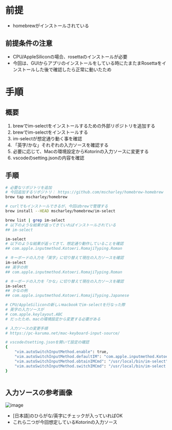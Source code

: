 # 前提
- homebrewがインストールされている
## 前提条件の注意
- CPU/AppleSiliconの場合、rosettaのインストールが必要
 - 今回は、GUIからアプリのインストールをしている時にたまたまRosettaをインストールした後で確認したら正常に動いたため

# 手順
## 概要
1. brewでim-selectをインストールするための外部リポジトリを追加する
1. brewでim-selectをインストールする
1. im-selectが想定通り動く事を確認
1. 「英字/かな」それぞれの入力ソースを確認する
1. 必要に応じて、Macの環境設定からKotorinの入力ソースに変更する
1. vscodeのsetting.jsonの内容を確認

## 手順
```sh
# 必要なリポジトリを追加
# 今回追加するリポジトリ： https://github.com/mscharley/homebrew-homebrew
brew tap mscharley/homebrew

# curlでもインストールできるが、今回はbrewで管理する
brew install --HEAD mscharley/homebrew/im-select

brew list | grep im-select
# 以下のような結果が返ってきていればインストールされている
## im-select

im-select
# 以下のような結果が返ってきて、想定通り動作していることを確認
## com.apple.inputmethod.Kotoeri.RomajiTyping.Roman

# キーボードの入力を「英字」に切り替えて現在の入力ソースを確認
im-select
## 英字の例
## com.apple.inputmethod.Kotoeri.RomajiTyping.Roman

# キーボードの入力を「かな」に切り替えて現在の入力ソースを確認
im-select
## かなの例
## com.apple.inputmethod.Kotoeri.RomajiTyping.Japanese

# CPU/AppleSiliconの新しいmacbookでim-selectを行なった際
# 英字の入力ソースが
# com.apple.keylayout.ABC
# だったため、macの環境設定から変更する必要がある

# 入力ソースの変更手順
# https://pc-karuma.net/mac-keyboard-input-source/

# vscodeのsetting.jsonを開いて設定の確認
{
    "vim.autoSwitchInputMethod.enable": true,
    "vim.autoSwitchInputMethod.defaultIM": "com.apple.inputmethod.Kotoeri.RomajiTyping.Roman",
    "vim.autoSwitchInputMethod.obtainIMCmd": "/usr/local/bin/im-select",
    "vim.autoSwitchInputMethod.switchIMCmd": "/usr/local/bin/im-select {im}",
}



```

## 入力ソースの参考画像
![image](https://user-images.githubusercontent.com/45380191/136352669-6d4ec186-6cdc-4ca0-86fb-a5995f86b64e.png)
- [日本語]のひらがな/英字にチェックが入っていればOK
- これら二つが今回想定しているKotorinの入力ソース
